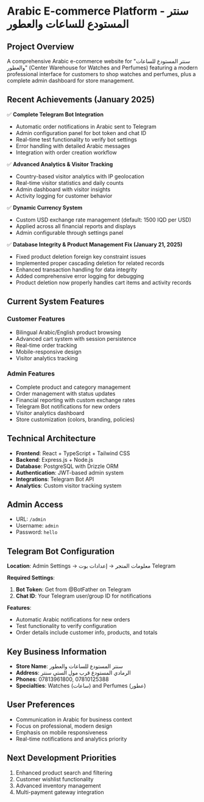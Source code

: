 # Arabic E-commerce Platform - سنتر المستودع للساعات والعطور

## Project Overview
A comprehensive Arabic e-commerce website for "سنتر المستودع للساعات والعطور" (Center Warehouse for Watches and Perfumes) featuring a modern professional interface for customers to shop watches and perfumes, plus a complete admin dashboard for store management.

## Recent Achievements (January 2025)
✅ **Complete Telegram Bot Integration**
- Automatic order notifications in Arabic sent to Telegram
- Admin configuration panel for bot token and chat ID
- Real-time test functionality to verify bot settings
- Error handling with detailed Arabic messages
- Integration with order creation workflow

✅ **Advanced Analytics & Visitor Tracking**
- Country-based visitor analytics with IP geolocation
- Real-time visitor statistics and daily counts
- Admin dashboard with visitor insights
- Activity logging for customer behavior

✅ **Dynamic Currency System**
- Custom USD exchange rate management (default: 1500 IQD per USD)
- Applied across all financial reports and displays
- Admin configurable through settings panel

✅ **Database Integrity & Product Management Fix (January 21, 2025)**
- Fixed product deletion foreign key constraint issues
- Implemented proper cascading deletion for related records
- Enhanced transaction handling for data integrity
- Added comprehensive error logging for debugging
- Product deletion now properly handles cart items and activity records

## Current System Features

### Customer Features
- Bilingual Arabic/English product browsing
- Advanced cart system with session persistence
- Real-time order tracking
- Mobile-responsive design
- Visitor analytics tracking

### Admin Features
- Complete product and category management
- Order management with status updates
- Financial reporting with custom exchange rates
- Telegram Bot notifications for new orders
- Visitor analytics dashboard
- Store customization (colors, branding, policies)

## Technical Architecture
- **Frontend**: React + TypeScript + Tailwind CSS
- **Backend**: Express.js + Node.js
- **Database**: PostgreSQL with Drizzle ORM
- **Authentication**: JWT-based admin system
- **Integrations**: Telegram Bot API
- **Analytics**: Custom visitor tracking system

## Admin Access
- URL: `/admin`
- Username: `admin`
- Password: `hello`

## Telegram Bot Configuration
**Location**: Admin Settings → معلومات المتجر → إعدادات بوت Telegram

**Required Settings**:
1. **Bot Token**: Get from @BotFather on Telegram
2. **Chat ID**: Your Telegram user/group ID for notifications

**Features**:
- Automatic Arabic notifications for new orders
- Test functionality to verify configuration
- Order details include customer info, products, and totals

## Key Business Information
- **Store Name**: سنتر المستودع للساعات والعطور
- **Address**: الرمادي المستودع قرب مول الستي سنتر
- **Phones**: 07813961800, 07810125388
- **Specialties**: Watches (ساعات) and Perfumes (عطور)

## User Preferences
- Communication in Arabic for business context
- Focus on professional, modern design
- Emphasis on mobile responsiveness
- Real-time notifications and analytics priority

## Next Development Priorities
1. Enhanced product search and filtering
2. Customer wishlist functionality
3. Advanced inventory management
4. Multi-payment gateway integration